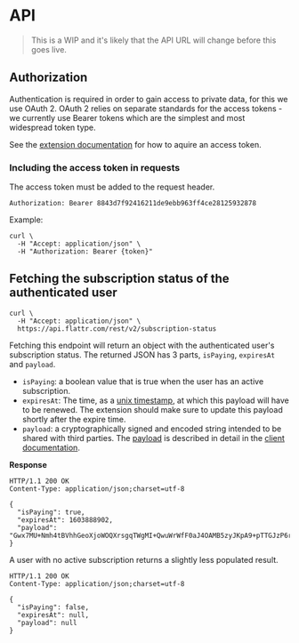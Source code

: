 # API

> This is a WIP and it's likely that the API URL will change before this goes live.

## Authorization

Authentication is required in order to gain access to private data, for this we use OAuth 2. OAuth 2 relies on separate standards for the access tokens - we currently use Bearer tokens which are the simplest and most widespread token type.

See the [extension documentation](../extension/README.md) for how to aquire an access token.

### Including the access token in requests

The access token must be added to the request header.

    Authorization: Bearer 8843d7f92416211de9ebb963ff4ce28125932878

Example:

    curl \
      -H "Accept: application/json" \
      -H "Authorization: Bearer {token}"

## Fetching the subscription status of the authenticated user


    curl \
      -H "Accept: application/json" \
      https://api.flattr.com/rest/v2/subscription-status

Fetching this endpoint will return an object with the authenticated user's subscription status. The returned JSON has 3 parts, `isPaying`, `expiresAt` and `payload`.

* `isPaying`: a boolean value that is true when the user has an active subscription.
* `expiresAt`: The time, as a [unix timestamp](https://en.wikipedia.org/wiki/Unix_time), at which this payload will have to be renewed. The extension should make sure to update this payload shortly after the expire time.
* `payload`: a cryptographically signed and encoded string intended to be shared with third parties. The [payload](../publisher-website/README.md) is described in detail in the [client documentation](../publisher-website/README.md).

**Response**

    HTTP/1.1 200 OK
    Content-Type: application/json;charset=utf-8

    {
      "isPaying": true,
      "expiresAt": 1603888902,
      "payload": "Gwx7MU+Nmh4tBVhhGeoXjoWOQXrsgqTWgMI+QwuWrWfF0aJ4OAMB5zyJKpA9+pTTGJzP6rVEzZw"
    }

A user with no active subscription returns a slightly less populated result.

    HTTP/1.1 200 OK
    Content-Type: application/json;charset=utf-8

    {
      "isPaying": false,
      "expiresAt": null,
      "payload": null
    }
